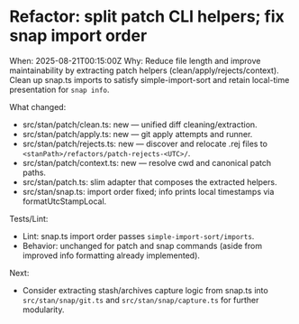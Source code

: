 # Refactor: split patch CLI helpers; fix snap import order

When: 2025-08-21T00:15:00Z
Why: Reduce file length and improve maintainability by extracting patch helpers (clean/apply/rejects/context). Clean up snap.ts imports to satisfy simple-import-sort and retain local-time presentation for `snap info`.

What changed:

- src/stan/patch/clean.ts: new — unified diff cleaning/extraction.
- src/stan/patch/apply.ts: new — git apply attempts and runner.
- src/stan/patch/rejects.ts: new — discover and relocate .rej files to `<stanPath>/refactors/patch-rejects-<UTC>/`.
- src/stan/patch/context.ts: new — resolve cwd and canonical patch paths.
- src/stan/patch.ts: slim adapter that composes the extracted helpers.
- src/stan/snap.ts: import order fixed; info prints local timestamps via formatUtcStampLocal.

Tests/Lint:

- Lint: snap.ts import order passes `simple-import-sort/imports`.
- Behavior: unchanged for patch and snap commands (aside from improved info formatting already implemented).

Next:

- Consider extracting stash/archives capture logic from snap.ts into `src/stan/snap/git.ts` and `src/stan/snap/capture.ts` for further modularity.
